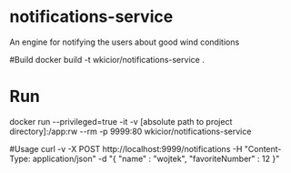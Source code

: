 # notifications-service
An engine for notifying the users about good wind conditions

#Build
docker build -t wkicior/notifications-service .

# Run
docker run --privileged=true -it -v [absolute path to project directory]:/app:rw --rm -p 9999:80 wkicior/notifications-service

#Usage
curl -v -X POST http://localhost:9999/notifications -H "Content-Type: application/json" -d "{ \"name\" : \"wojtek\", \"favoriteNumber\" : 12 }"

